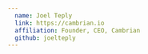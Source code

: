 ```yaml
---
  name: Joel Teply
  link: https://cambrian.io
  affiliation: Founder, CEO, Cambrian
  github: joelteply
---
```

